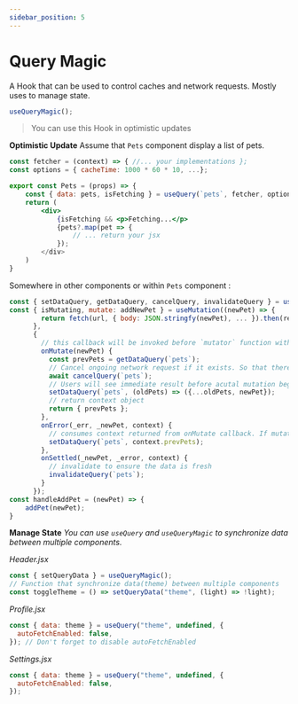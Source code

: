 ```yaml
---
sidebar_position: 5
---
```


# Query Magic

A Hook that can be used to control caches and network requests. Mostly uses to manage state.

```jsx
useQueryMagic();
```

> You can use this Hook in optimistic updates

**Optimistic Update**
Assume that `Pets` component display a list of pets.

```jsx
const fetcher = (context) => { //... your implementations };
const options = { cacheTime: 1000 * 60 * 10, ...};

export const Pets = (props) => {
	const { data: pets, isFetching } = useQuery(`pets`, fetcher, options);
	return (
		<div>
			{isFetching && <p>Fetching...</p>
			{pets?.map(pet => {
				// ... return your jsx
			});
		</div>
	)
}
```

Somewhere in other components or within `Pets` component :

```jsx
const { setDataQuery, getDataQuery, cancelQuery, invalidateQuery } = useQueryMagic();
const { isMutating, mutate: addNewPet } = useMutation((newPet) => {
        return fetch(url, { body: JSON.stringfy(newPet), ... }).then(res => res.json());
      },
      {
        // this callback will be invoked before `mutator` function with the same argument.
        onMutate(newPet) {
          const prevPets = getDataQuery(`pets`);
          // Cancel ongoing network request if it exists. So that there will not be like data conflicts due to optimistic update.
          await cancelQuery(`pets`);
          // Users will see immediate result before acutal mutation begins
          setDataQuery(`pets`, (oldPets) => ({...oldPets, newPet});
          // return context object
          return { prevPets };
        },
        onError(_err, _newPet, context) {
          // consumes context returned from onMutate callback. If mutation failed, set previous pets.
          setDataQuery(`pets`, context.prevPets);
        },
        onSettled(_newPet, _error, context) {
          // invalidate to ensure the data is fresh
          invalidateQuery(`pets`);
        }
      });
const handleAddPet = (newPet) => {
	addPet(newPet);
}
```

**Manage State**
_You can use `useQuery` and `useQueryMagic` to synchronize data between multiple components._

_Header.jsx_

```jsx
const { setQueryData } = useQueryMagic();
// Function that synchronize data(theme) between multiple components
const toggleTheme = () => setQueryData("theme", (light) => !light);
```

_Profile.jsx_

```jsx
const { data: theme } = useQuery("theme", undefined, {
  autoFetchEnabled: false,
}); // Don't forget to disable autoFetchEnabled
```

_Settings.jsx_

```jsx
const { data: theme } = useQuery("theme", undefined, {
  autoFetchEnabled: false,
});
```
